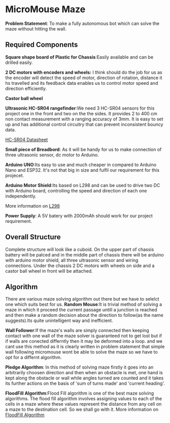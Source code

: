 # MicroMouse Maze
**Problem Statement**: To make a fully autonomous bot which can solve the maze without hitting the wall.

## Required Components
**Square shape board of Plastic for Chassis**:Easily available and can be drilled easily.

**2 DC motors with encoders and wheels:** I think should do the job for us as the encoder will detect the speed of motor, direction of rotation, distance it hs travelled and its feedback data enables us to control motor speed and direction efficiently.

**Castor ball wheel**

**Ultrasonic HC-SR04 rangefinder**:We need 3 HC-SR04 sensors for this project one in the front and two on the the sides. It provides 2 to 400 cm non contact measurement with a ranging accuracy of 3mm. It is easy to set up and has additional control circuitry that can prevent inconsistent bouncy data.

[ HC-SR04 Datasheet ](https://cdn.sparkfun.com/)

**Small piece of Breadbord**: As it will be handy for us to make connection of three ultrasonic sensor, dc motor to Arduino.

**Arduino UNO**:Its easy to use and much cheaper in compared to Arduino Nano and ESP32. It's not that big in size and fulfil our requirement for this projecet.

**Arduino Motor Shield**:Its based on L298 and can be used to drive two DC with Arduino board, controlling the speed and direction of each one independently.

More information on [ L298 ](https://www.st.com/en/motor-drivers/l298.html)

**Power Supply**: A 5V batery with 2000mAh should work for our project requirement.

## Overall Structure
Complete structure will look like a cuboid. On the upper part of chassis battery will be palced and in the middle part of chassis there will be arduino with arduino motor shield, all three ultrasonic sensor and wiring connections. Under the chassis 2 DC motors with wheels on side and a castor ball wheel in front will be attached.

## Algorithm
There are various maze solving algorithm out there but we have to selelct one which suits best for us.
**Random Mouse**:It is trivial method of solving a maze in which it proceed the current passage untill a junction is reached and then make a random decision about the direction to follow(as  the name suggests).Its quite unintelligent way and inefficient.

**Wall Follower**:If the maze's walls are simply connected then keeping contact with one wall of the maze solver is guaranteed not to get lost but if if walls are conected differntly then it may be deformed into a loop.
and we cant use this method as it is clearly written in problem statement that simple wall following micromouse wont be able to solve the maze so we have to opt for a differnt algorithm.

**Pledge Algorithm**: In this method of solving maze firstly it goes into an arbitrarily choosen direction and then when an obstacle is met, one hand is kept along the obstacle or wall while angles turned are counted and it takes its further actions on the basis of 'sum of turns made' and 'current heading'.

**FloodFill Algorithm**:Flood Fill algorithm is one of the best maze solving algorithms. The flood fill algorithm involves assigning values to each of the cells in a maze where these values represent the distance from any cell on a maze to the destination cell. So we shall go with it.
More information on [ FloodFill Algorithm ](https://www-freecodecamp-org.cdn.ampproject.org/v/s/www.freecodecamp.org/news/flood-fill-algorithm-explained/amp/?amp_js_v=a3&amp_gsa=1&usqp=mq331AQFKAGwASA%3D#aoh=15894031810366&csi=1&referrer=https%3A%2F%2Fwww.google.com&amp_tf=From%20%251%24s&ampshare=https%3A%2F%2Fwww.freecodecamp.org%2Fnews%2Fflood-fill-algorithm-explained%2F)







